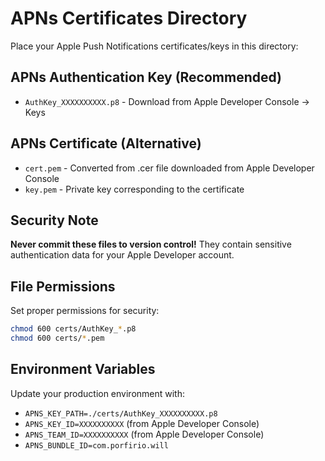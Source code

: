 # APNs Certificates Directory

Place your Apple Push Notifications certificates/keys in this directory:

## APNs Authentication Key (Recommended)
- `AuthKey_XXXXXXXXXX.p8` - Download from Apple Developer Console → Keys

## APNs Certificate (Alternative)
- `cert.pem` - Converted from .cer file downloaded from Apple Developer Console
- `key.pem` - Private key corresponding to the certificate

## Security Note
**Never commit these files to version control!**
They contain sensitive authentication data for your Apple Developer account.

## File Permissions
Set proper permissions for security:
```bash
chmod 600 certs/AuthKey_*.p8
chmod 600 certs/*.pem
```

## Environment Variables
Update your production environment with:
- `APNS_KEY_PATH=./certs/AuthKey_XXXXXXXXXX.p8`
- `APNS_KEY_ID=XXXXXXXXXX` (from Apple Developer Console)
- `APNS_TEAM_ID=XXXXXXXXXX` (from Apple Developer Console)
- `APNS_BUNDLE_ID=com.porfirio.will`